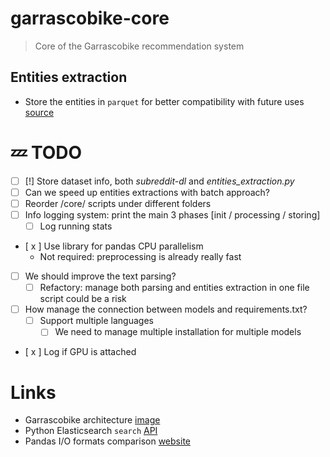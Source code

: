 # garrascobike-core

> Core of the Garrascobike recommendation system

## Entities extraction

- Store the entities in `parquet` for better compatibility with future
  uses [source](https://pandas-docs.github.io/pandas-docs-travis/user_guide/io.html#performance-considerations)

# 💤 TODO

- [ ] [!] Store dataset info, both _subreddit-dl_ and _entities_extraction.py_
- [ ] Can we speed up entities extractions with batch approach?
- [ ] Reorder /core/ scripts under different folders
- [ ] Info logging system: print the main 3 phases [init / processing / storing]
    - [ ] Log running stats
- [ x ] Use library for pandas CPU parallelism
    - Not required: preprocessing is already really fast
- [ ] We should improve the text parsing?
    - [ ] Refactory: manage both parsing and entities extraction in one file script could be a risk
- [ ] How manage the connection between models and requirements.txt?
    - [ ] Support multiple languages
        - [ ] We need to manage multiple installation for multiple models
- [ x ] Log if GPU is attached

# Links

- Garrascobike architecture [image](https://drive.google.com/file/d/16gCF_4xx8jsC3uX5PJDrvgndPnNJ6_3p/view?usp=sharing)
- Python Elasticsearch `search` [API](https://elasticsearch-py.readthedocs.io/en/v7.11.0/api.html#elasticsearch.Elasticsearch.search)
- Pandas I/O formats comparison [website](https://pandas-docs.github.io/pandas-docs-travis/user_guide/io.html#performance-considerations)
